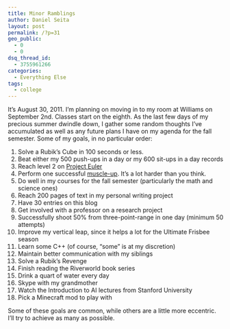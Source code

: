 ```yaml
---
title: Minor Ramblings
author: Daniel Seita
layout: post
permalink: /?p=31
geo_public:
  - 0
  - 0
dsq_thread_id:
  - 3755961266
categories:
  - Everything Else
tags:
  - college
---
```

It&#8217;s August 30, 2011. I&#8217;m planning on moving in to my room at Williams on September 2nd. Classes start on the eighth. As the last few days of my precious summer dwindle down, I gather some random thoughts I&#8217;ve accumulated as well as any future plans I have on my agenda for the fall semester. Some of my goals, in no particular order:

1. Solve a Rubik&#8217;s Cube in 100 seconds or less.  
2. Beat either my 500 push-ups in a day or my 600 sit-ups in a day records  
3. Reach level 2 on [Project Euler][1]  
4. Perform one successful [muscle-up][2]. It&#8217;s a lot harder than you think.  
5. Do well in my courses for the fall semester (particularly the math and science ones)  
6. Reach 200 pages of text in my personal writing project  
7. Have 30 entries on this blog  
8. Get involved with a professor on a research project  
9. Successfully shoot 50% from three-point-range in one day (minimum 50 attempts)  
10. Improve my vertical leap, since it helps a lot for the Ultimate Frisbee season  
11. Learn some C++ (of course, &#8220;some&#8221; is at my discretion)  
12. Maintain better communication with my siblings  
13. Solve a Rubik&#8217;s Revenge  
14. Finish reading the Riverworld book series  
15. Drink a quart of water every day  
16. Skype with my grandmother  
17. Watch the Introduction to AI lectures from Stanford University  
18. Pick a Minecraft mod to play with

Some of these goals are common, while others are a little more eccentric. I&#8217;ll try to achieve as many as possible.

 [1]: http://projecteuler.net/ "Project Euler"
 [2]: http://www.youtube.com/watch?v=X2Sr6FFdcII "muscle-up"